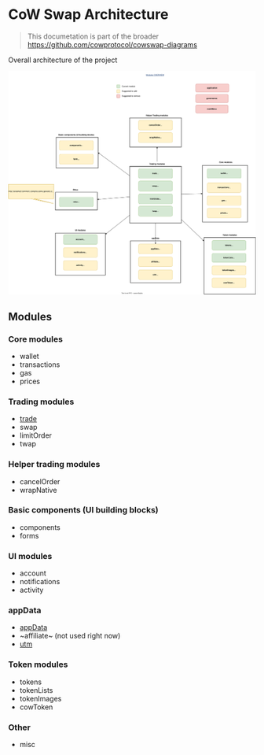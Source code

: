 # CoW Swap Architecture

> This documetation is part of the broader https://github.com/cowprotocol/cowswap-diagrams

Overall architecture of the project

![Overall Architecture](./architecture-overview.drawio.svg)

## Modules

### Core modules

- wallet
- transactions
- gas
- prices

### Trading modules

- [trade](../src/modules/trade/docs/trade-module.md)
- swap
- limitOrder
- twap

### Helper trading modules

- cancelOrder
- wrapNative

### Basic components (UI building blocks)

- components
- forms

### UI modules

- account
- notifications
- activity

### appData

- [appData](../src/modules/appData/appData-module.md)
- ~affiliate~ (not used right now)
- [utm](../src/modules/utm/utm-module.md)

### Token modules

- tokens
- tokenLists
- tokenImages
- cowToken

### Other

- misc
